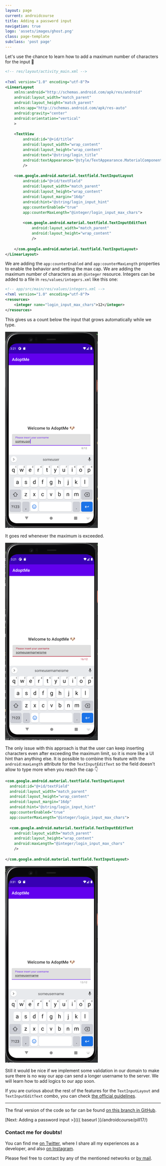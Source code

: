 ```yaml
---
layout: page
current: androidcourse
title: Adding a password input
navigation: true
logo: 'assets/images/ghost.png'
class: page-template
subclass: 'post page'
---
```


Let's use the chance to learn how to add a maximum number of characters for the input 🤔

```xml
<!-- res/layout/activity_main.xml -->

<?xml version="1.0" encoding="utf-8"?>
<LinearLayout
    xmlns:android="http://schemas.android.com/apk/res/android"
    android:layout_width="match_parent"
    android:layout_height="match_parent"
    xmlns:app="http://schemas.android.com/apk/res-auto"
    android:gravity="center"
    android:orientation="vertical"
    >

    <TextView
        android:id="@+id/title"
        android:layout_width="wrap_content"
        android:layout_height="wrap_content"
        android:text="@string/login_title"
        android:textAppearance="@style/TextAppearance.MaterialComponents.Headline6"
        />

    <com.google.android.material.textfield.TextInputLayout
        android:id="@+id/textField"
        android:layout_width="match_parent"
        android:layout_height="wrap_content"
        android:layout_margin="16dp"
        android:hint="@string/login_input_hint"
        app:counterEnabled="true"
        app:counterMaxLength="@integer/login_input_max_chars">

        <com.google.android.material.textfield.TextInputEditText
            android:layout_width="match_parent"
            android:layout_height="wrap_content"
            />

    </com.google.android.material.textfield.TextInputLayout>
</LinearLayout>
```

We are adding the `app:counterEnabled` and `app:counterMaxLength` properties to enable the behavior and setting the max cap. We are adding the maximum number of characters as an `@integer` resource. Integers can be added to a file in `res/values/integers.xml` like this one:

```xml
<!-- app/src/main/res/values/integers.xml -->
<?xml version="1.0" encoding="utf-8"?>
<resources>
    <integer name="login_input_max_chars">12</integer>
</resources>
```

This gives us a count below the input that grows automatically while we type.

<img src="../../assets/images/input max characters count 1.png" alt="Android Studio" style="width:300px;">

It goes red whenever the maximum is exceeded.

<img src="../../assets/images/input max characters count 2.png" alt="Android Studio" style="width:300px;">

The only issue with this approach is that the user can keep inserting characters even after exceeding the maximum limit, so it is more like a UI hint than anything else. It is possible to combine this feature with the `android:maxLength` attribute for the `TextInputEditText` so the field doesn't allow to type more when you reach the cap 👇

```xml
<com.google.android.material.textfield.TextInputLayout
  android:id="@+id/textField"
  android:layout_width="match_parent"
  android:layout_height="wrap_content"
  android:layout_margin="16dp"
  android:hint="@string/login_input_hint"
  app:counterEnabled="true"
  app:counterMaxLength="@integer/login_input_max_chars">

  <com.google.android.material.textfield.TextInputEditText
    android:layout_width="match_parent"
    android:layout_height="wrap_content"
    android:maxLength="@integer/login_input_max_chars"
    />

</com.google.android.material.textfield.TextInputLayout>
```

<img src="../../assets/images/input max characters count 3.png" alt="Android Studio" style="width:300px;">

Still it would be nice if we implement some validation in our domain to make sure there is no way our app can send a longer username to the server. We will learn how to add logics to our app soon.

If you are curious about the rest of the features for the `TextInputLayout` and `TextInputEditText` combo, you can check [the official guidelines](https://material.io/components/text-fields/android#using-text-fields).

---

The final version of the code so far can be found [on this branch in GitHub](https://github.com/JorgeCastilloPrz/ultimateandroidcourse/tree/pill16).

[Next: Adding a password input >]({{ baseurl }}/androidcourse/pill17/)

### Contact me for doubts!

You can find me [on Twitter](https://www.twitter.com/JorgeCastilloPR), where I share all my experiences as a developer, and also [on Instagram](https://www.instagram.com/jorgecastillopr).


Please feel free to contact by any of the mentioned networks or [by mail](mailto:jorge.castillo.prz@gmail.com).

